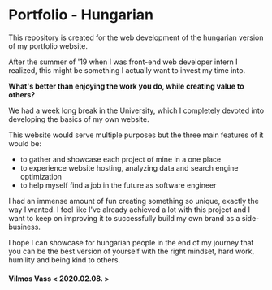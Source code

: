 # Portfolio - Hungarian
This repository is created for the web development of the hungarian version of my portfolio website.

After the summer of '19 when I was front-end web developer intern I realized, this might be something I actually want to invest my time into.

**What's better than enjoying the work you do, while creating value to others?**

We had a week long break in the University, which I completely devoted into developing the basics of my own website.

This website would serve multiple purposes but the three main features of it would be:
- to gather and showcase each project of mine in a one place
- to experience website hosting, analyzing data and search engine optimization
- to help myself find a job in the future as software engineer

I had an immense amount of fun creating something so unique, exactly the way I wanted.
I feel like I've already achieved a lot with this project and I want to keep on improving it to successfully build my own brand as a side-business.

I hope I can showcase for hungarian people in the end of my journey that you can be the best version of yourself with the right mindset, hard work, humility and being kind to others.

#### Vilmos Vass < 2020.02.08. >
